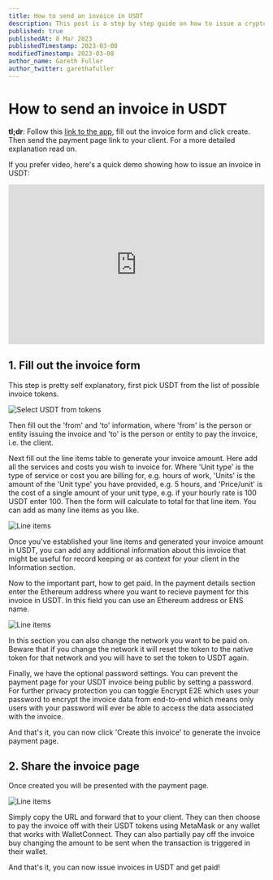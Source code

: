 ```yaml
---
title: How to send an invoice in USDT
description: This post is a step by step guide on how to issue a crypto invoice in USDT stablecoin, that a client can then pay with MetaMask or any other crypto wallet.
published: true
publishedAt: 8 Mar 2023
publishedTimestamp: 2023-03-08
modifiedTimestamp: 2023-03-08
author_name: Gareth Fuller
author_twitter: garethafuller
---
```


# How to send an invoice in USDT
**tl;dr**: Follow this [link to the app](/?token=usdt), fill out the invoice form and
click create. Then send the payment page link to your client. For a more
detailed explanation read on.

If you prefer video, here's a quick demo showing how to issue an invoice in
USDT:

<div style="position: relative; padding-bottom: 62.5%; height: 0;"><iframe src="https://www.loom.com/embed/6579bb2f710245cd984f9e224d4a827e" frameborder="0" webkitallowfullscreen mozallowfullscreen allowfullscreen style="position: absolute; top: 0; left: 0; width: 100%; height: 100%;" class="rounded-xl shadow-lg"></iframe></div>

## 1. Fill out the invoice form
This step is pretty self explanatory, first pick USDT from the list of possible
invoice tokens.

<img src="/images/blog/posts/invoice-in-dai/token-select.png" alt="Select USDT
from tokens" class="h-56 rounded-xl shadow-xl" />

Then fill out the 'from' and 'to' information, where 'from' is the person or entity
issuing the invoice and 'to' is the person or entity to pay the invoice, i.e.
the client.

Next fill out the line items table to generate your invoice amount. Here add all
the services and costs you wish to invoice for. Where 'Unit type' is the type of
service or cost you are billing for, e.g. hours of work, 'Units' is the amount
of the 'Unit type' you have provided, e.g. 5 hours, and 'Price/unit' is the cost
of a single amount of your unit type, e.g. if your hourly rate is 100 USDT enter
100. Then the form will calculate to total for that line item. You can add as
many line items as you like.

<img src="/images/blog/posts/invoice-in-usdt/line-items.png" alt="Line items" class="rounded-xl shadow-xl" />

Once you've established your line items and generated your invoice amount in
USDT, you can add any additional information about this invoice that might be
useful for record keeping or as context for your client in the Information
section.

Now to the important part, how to get paid. In the payment details section enter
the Ethereum address where you want to recieve payment for this invoice in USDT.
In this field you can use an Ethereum address or ENS name.

<img src="/images/blog/posts/invoice-in-dai/payment-details.png" alt="Line items" class="rounded-xl shadow-xl" />

In this section you can also change the network you want to be paid on. Beware
that if you change the network it will reset the token to the native token for
that network and you will have to set the token to USDT again.

Finally, we have the optional password settings. You can prevent the payment
page for your USDT invoice being public by setting a password. For further
privacy protection you can toggle Encrypt E2E which uses your password to
encrypt the invoice data from end-to-end which means only users with your
password will ever be able to access the data associated with the invoice.

And that's it, you can now click 'Create this invoice' to generate the invoice
payment page.

## 2. Share the invoice page
Once created you will be presented with the payment page.

<img src="/images/blog/posts/invoice-in-usdt/payment-page.png" alt="Line items" class="rounded-xl shadow-xl" />

Simply copy the URL and forward that to your client. They can then choose to pay
the invoice off with their USDT tokens using MetaMask or any wallet that works
with WalletConnect. They can also partially pay off the invoice buy changing the
amount to be sent when the transaction is triggered in their wallet.

And that's it, you can now issue invoices in USDT and get paid!
